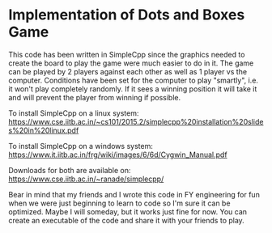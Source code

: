 # Implementation of Dots and Boxes Game
This code has been written in SimpleCpp since the graphics needed to create the board to play the game were much easier to do in it.
The game can be played by 2 players against each other as well as 1 player vs the computer. Conditions have been set for the computer to play "smartly", i.e. it won't play completely randomly. If it sees a winning position it will take it and will prevent the player from winning if possible.

To install SimpleCpp on a linux system: https://www.cse.iitb.ac.in/~cs101/2015.2/simplecpp%20installation%20slides%20in%20linux.pdf

To install SimpleCpp on a windows system: https://www.it.iitb.ac.in/frg/wiki/images/6/6d/Cygwin_Manual.pdf

Downloads for both are available on: https://www.cse.iitb.ac.in/~ranade/simplecpp/

Bear in mind that my friends and I wrote this code in FY engineering for fun when we were just beginning to learn to code so I'm sure it can be optimized. Maybe I will someday, but it works just fine for now. You can create an executable of the code and share it with your friends to play.
